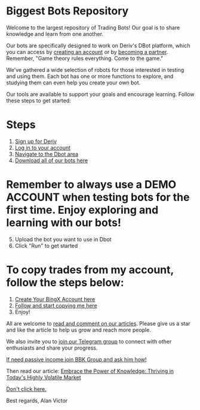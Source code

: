 # Biggest Bots Repository

Welcome to the largest repository of Trading Bots! Our goal is to share knowledge and learn from one another.

Our bots are specifically designed to work on Deriv's DBot platform, which you can access by [creating an account](https://track.deriv.com/_h1BT0Uryldi34Ib7uprVbWNd7ZgqdRLk/1/) or by [becoming a partner](https://track.deriv.com/_h1BT0Uryldilxv1B6h4gZ2Nd7ZgqdRLk/1/). Remember, "Game theory rules everything. Come to the game."

We've gathered a wide selection of robots for those interested in testing and using them. Each bot has one or more functions to explore, and studying them can even help you create your own bot.

Our tools are available to support your goals and encourage learning. Follow these steps to get started:

# Steps
1. [Sign up for Deriv](https://track.deriv.com/_h1BT0Uryldi34Ib7uprVbWNd7ZgqdRLk/1/)
2. [Log in to your account](https://track.deriv.com/_h1BT0Uryldi34Ib7uprVbWNd7ZgqdRLk/1/)
3. [Navigate to the Dbot area](https://track.deriv.com/_h1BT0Uryldi34Ib7uprVbWNd7ZgqdRLk/1/)
4. [Download all of our bots here](https://github.com/alanvito1/superfree-binary-bot/archive/refs/heads/master.zip)
# Remember to always use a DEMO ACCOUNT when testing bots for the first time. Enjoy exploring and learning with our bots!
5. Upload the bot you want to use in Dbot
6. Click "Run" to get started

# To copy trades from my account, follow the steps below:
1. [Create Your BingX Account here](https://bingx.com/invite/TLU7DW)
2. [Follow and start copying me here](https://bingx.com/int/1nJVy8)
3. Enjoy!

All are welcome to [read and comment on our articles](https://github.com/alanvito1/superfree-binary-bot/discussions). Please give us a star and like the article to help us grow and reach more people.

We also invite you to [join our Telegram group](https://t.me/superbinarybots) to connect with other enthusiasts and share your progress.

[If need passive income join BBK Group and ask him how!](https://t.me/BabyUSDToken)

Then read our article: [Embrace the Power of Knowledge: Thriving in Today's Highly Volatile Market](https://www.dinheiroedestinos.com.br/2023/06/embrace-power-of-knowledge-thriving-in.html)

[Don't click here.](https://binarybots.my.canva.site/)

Best regards,
Alan Victor
